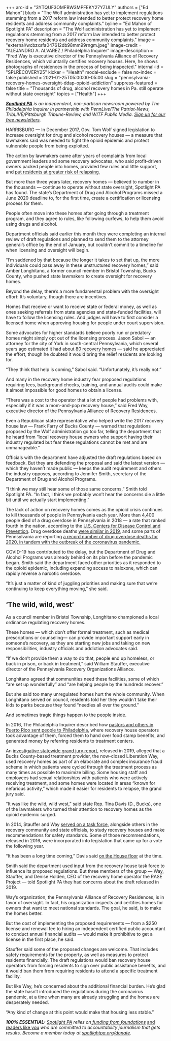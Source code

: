 +++
arc-id = "3YTQUF3OMFBW3MPFEKY27YZULY"
authors = ["Ed Mahon"]
blurb = "The Wolf administration has yet to implement regulations stemming from a 2017 reform law intended to better protect recovery home residents and address community complaints."
byline = "Ed Mahon of Spotlight PA"
description = "The Wolf administration has yet to implement regulations stemming from a 2017 reform law intended to better protect recovery home residents and address community complaints."
image = "external/wcbzxsfa047612db98mm99rngm.jpeg"
image-credit = "ALEJANDRO A. ALVAREZ / Philadelphia Inquirer"
image-description = "Fred Way is executive director of the Pennsylvania Alliance of Recovery Residences, which voluntarily certifies recovery houses. Here, he shows photographs of residences in the process of being inspected."
internal-id = "SPLRECOVERY25"
kicker = "Health"
modal-exclude = false
no-index = false
published = 2021-01-25T05:00:00-05:00
slug = "pennsylvania-recovery-homes-oversight-ddap-opioid-addiction"
suppress-featured = false
title = "Thousands of drug, alcohol recovery homes in Pa. still operate without state oversight"
topics = ["Health"]
+++

<a href="https://www.spotlightpa.org/"><i><b>Spotlight PA</b></i></a><i> is an independent, non-partisan newsroom powered by The Philadelphia Inquirer in partnership with PennLive/The Patriot-News, TribLIVE/Pittsburgh Tribune-Review, and WITF Public Media. </i><a href="https://www.spotlightpa.org/newsletters"><i>Sign up for our free newsletters</i></a><i>.</i>

HARRISBURG — In December 2017, Gov. Tom Wolf signed legislation to increase oversight for drug and alcohol recovery houses — a measure that lawmakers said was needed to fight the opioid epidemic and protect vulnerable people from being exploited.

The action by lawmakers came after years of complaints from local government leaders and some recovery advocates, who said profit-driven owners packed people into homes, provided few rules and little support, and <a href="https://web.archive.org/web/20211026012109/https://www.theintell.com/article/20170410/NEWS/304109887">put residents at greater risk of relapsing.</a>

But more than three years later, recovery homes — believed to number in the thousands — continue to operate without state oversight, Spotlight PA has found. The state’s Department of Drug and Alcohol Programs missed a June 2020 deadline to, for the first time, create a certification or licensing process for them.

People often move into these homes after going through a treatment program, and they agree to rules, like following curfews, to help them avoid using drugs and alcohol.

Department officials said earlier this month they were completing an internal review of draft regulations and planned to send them to the attorney general’s office by the end of January, but couldn’t commit to a timeline for when licensing and oversight will begin.

“I’m saddened by that because the longer it takes to set that up, the more individuals could pass away in these unstructured recovery homes,” said Amber Longhitano, a former council member in Bristol Township, Bucks County, who pushed state lawmakers to create oversight for recovery homes.

<script src="https://www.spotlightpa.org/embed.js" async></script><div data-spl-embed-version="1" data-spl-src="https://www.spotlightpa.org/embeds/newsletter/"></div>

Beyond the delay, there’s a more fundamental problem with the oversight effort: It’s voluntary, though there are incentives.

Homes that receive or want to receive state or federal money, as well as ones seeking referrals from state agencies and state-funded facilities, will have to follow the licensing rules. And judges will have to first consider a licensed home when approving housing for people under court supervision.

Some advocates for higher standards believe poorly run or predatory homes might simply opt out of the licensing process. Jason Sabol — an attorney for the city of York in south-central Pennsylvania, which several years ago estimated it had about <a href="https://www.yorkdispatch.com/story/news/2016/05/08/york-city-let-us-regulate-recovery-homes-better/83844576/">80 recovery homes</a> — said he appreciated the effort, though he doubted it would bring the relief residents are looking for.

“They think that help is coming,” Sabol said. “Unfortunately, it’s really not.”

And many in the recovery home industry fear proposed regulations requiring fees, background checks, training, and annual audits could make it almost impossible for good homes to obtain a license.

“There was a cost to the operator that a lot of people had problems with, especially if it was a mom-and-pop recovery house,” said Fred Way, executive director of the Pennsylvania Alliance of Recovery Residences.

Even a Republican state representative who helped write the 2017 recovery house law — Frank Farry of Bucks County — warned that regulations proposed by the Wolf administration go too far, telling the department that he heard from “local recovery house owners who support having their industry regulated but fear these regulations cannot be met and are unmanageable.”

Officials with the department have adjusted the draft regulations based on feedback. But they are defending the proposal and said the latest version — which they haven’t made public — keeps the audit requirement and others the industry opposes, according to Jennifer Smith, secretary of the Department of Drug and Alcohol Programs.

“I think we may still hear some of those same concerns,” Smith told Spotlight PA. “In fact, I think we probably won’t hear the concerns die a little bit until we actually start implementing.”

The lack of action on recovery homes comes as the opioid crisis continues to kill thousands of people in Pennsylvania each year. More than 4,400 people died of a drug overdose in Pennsylvania in 2018 — a rate that ranked fourth in the nation, according to the <a href="https://www.cdc.gov/drugoverdose/data/statedeaths/drug-overdose-death-2018.html">U.S. Centers for Disease Control and Prevention</a>. Drug overdose deaths <a href="https://www.health.pa.gov/topics/Documents/Programs/PDMP/Pennsylvania%20Overdose%20Data%20Brief%202019.pdf">were similar in 2019</a>, and some parts of Pennsylvania are reporting <a href="https://www.abc27.com/news/local/york/york-county-reports-record-number-of-drug-overdose-deaths-in-2020-as-deaths-of-despair-surge-nationally/">a record number of drug overdose deaths for 2020, in tandem with the outbreak of the coronavirus pandemic.</a>

COVID-19 has contributed to the delay, but the Department of Drug and Alcohol Programs was already behind on its plan before the pandemic began. Smith said the department faced other priorities as it responded to the opioid epidemic, including expanding access to naloxone, which can rapidly reverse a narcotic overdose.

“It’s just a matter of kind of juggling priorities and making sure that we’re continuing to keep everything moving,” she said.

## ‘The wild, wild, west’

As a council member in Bristol Township, Longhitano championed a local ordinance regulating recovery homes.

These homes — which don’t offer formal treatment, such as medical prescriptions or counseling— can provide important support early in someone’s recovery, as they are starting new jobs and taking on new responsibilities, industry officials and addiction advocates said.

“If we don’t provide them a way to do that, people end up homeless, or back in prison, or back in treatment,” said William Stauffer, executive director of the Pennsylvania Recovery Organizations Alliance.

Longhitano agreed that communities need these facilities, some of which “are set up wonderfully” and “are helping people by the hundreds recover.”

But she said too many unregulated homes hurt the whole community. When Longhitano served on council, residents told her they wouldn’t take their kids to parks because they found “needles all over the ground.”

And sometimes tragic things happen to the people inside.

In 2016, The Philadelphia Inquirer described how <a href="https://www.inquirer.com/news/inq/puerto-ricos-solution-heroin-crisis-one-way-tickets-philly-20161117.html">pastors and others in Puerto Rico sent people to Philadelphia</a>, where recovery house operators took advantage of them, forced them to hand over food stamp benefits, and generated money by referring residents to treatment centers.

An <a href="https://www.attorneygeneral.gov/wp-content/uploads/2019/03/2019-03-25-Liberation-Way-Presentment.pdf">investigative statewide grand jury report</a>, released in 2019, alleged that a Bucks County-based treatment provider, the now-closed Liberation Way, used recovery homes as part of an elaborate and complex insurance fraud scheme in which patients were cycled through the treatment process as many times as possible to maximize billing. Some housing staff and employees had sexual relationships with patients who were actively receiving treatment, and some homes were located in areas “known for nefarious activity,” which made it easier for residents to relapse, the grand jury said.

<script src="https://www.spotlightpa.org/embed.js" async></script><div data-spl-embed-version="1" data-spl-src="https://www.spotlightpa.org/embeds/donate/?teaser_text=Spotlight%20PA%20provides%20essential%2C%20public-service%20journalism%20thanks%20to%20readers%20like%20you.%20Help%20us%20continue%20that%20work."></div>

“It was like the wild, wild west,” said state Rep. Tina Davis (D., Bucks), one of the lawmakers who turned their attention to recovery homes as the opioid epidemic surged.

In 2014, Stauffer and Way <a href="https://www.media.pa.gov/Pages/DDAP_details.aspx?newsid=15">served on a task force</a>, alongside others in the recovery community and state officials, to study recovery houses and make recommendations for safety standards. Some of those recommendations, released in 2016, were incorporated into legislation that came up for a vote the following year.

“It has been a long time coming,” Davis said <a href="https://www.legis.state.pa.us/WU01/LI/HJ/2017/0/20171212.pdf#page=58">on the House floor</a> at the time.

Smith said the department used input from the recovery house task force to influence its proposed regulations. But three members of the group — Way, Stauffer, and Denise Holden, CEO of the recovery home operator the RASE Project — told Spotlight PA they had concerns about the draft released in 2019.

Way’s organization, the Pennsylvania Alliance of Recovery Residences, is in favor of oversight. In fact, his organization inspects and certifies homes for owners that want to meet national standards. The goal, he said, is to make the homes better.

But the cost of implementing the proposed requirements — from a $250 license and renewal fee to hiring an independent certified public accountant to conduct annual financial audits — would make it prohibitive to get a license in the first place, he said.

Stauffer said some of the proposed changes are welcome. That includes safety requirements for the property, as well as measures to protect residents financially. The draft regulations would ban recovery house operators from forcing residents to sign over public assistance benefits, and it would ban them from requiring residents to attend a specific treatment facility.

But like Way, he’s concerned about the additional financial burden. He’s glad the state hasn’t introduced the regulations during the coronavirus pandemic, at a time when many are already struggling and the homes are desperately needed.

“Any kind of change at this point would make that housing less stable.”

<i><b>100% ESSENTIAL:</b></i><i> </i><a href="https://www.spotlightpa.org/"><i>Spotlight PA</i></a><i> relies on</i><a href="https://www.spotlightpa.org/support"><i> funding from foundations</i></a><i> </i><a href="https://www.spotlightpa.org/support">and readers like you</a><i> who are committed to accountability journalism that gets results. Become a member today at </i><a href="http://checkout.fundjournalism.org/memberform?org_id=spotlightpa&campaign=701f4000000TVuIAAW"><i>spotlightpa.org/donate</i></a><i>.</i>

<script src="https://www.spotlightpa.org/embed.js" async></script><div data-spl-embed-version="1" data-spl-src="https://www.spotlightpa.org/embeds/tips/?tip_text=We%20want%20your%20help%20%3Cb%3Einvestigating%20the%20business%20of%20addiction%20treatment%20in%20Pennsylvania%3C%2Fb%3E.%20Use%20the%20form%20below%20to%20talk%20to%20a%20reporter%20about%20your%20experience.%20We%20take%20your%20privacy%20seriously%20and%20will%20treat%20your%20information%20with%20the%20sensitivity%20it%20deserves."></div>
